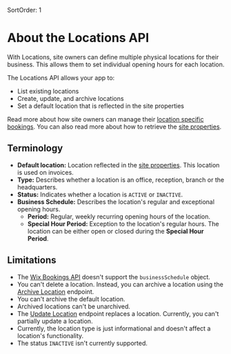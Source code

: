 SortOrder: 1
# About the Locations API



With Locations, site owners can define multiple physical locations for their business. This allows them to set individual opening hours for each location.

The Locations API allows your app to:

* List existing locations
* Create, update, and archive locations
* Set a default location that is reflected in the site properties

Read more about how site owners can manage their [location specific bookings](https://support.wix.com/en/article/wix-bookings-offering-services-at-multiple-locations). You can also read more about how to retrieve the [site properties](https://dev.wix.com/api/rest/business-info/site-properties/properties/get-site-properties).


## Terminology


+ **Default location:** Location reflected in the [site properties](https://dev.wix.com/api/rest/business-info/site-properties/introduction). This location is used on invoices.
+ **Type:** Describes whether a location is an office, reception, branch or the headquarters.
+ **Status:** Indicates whether a location is `ACTIVE` or `INACTIVE`.
+ **Business Schedule:** Describes the location's regular and exceptional opening hours.
    - **Period:** Regular, weekly recurring opening hours of the location.
    - **Special Hour Period:** Exception to the location's regular hours. The location can be either open or closed during the **Special Hour Period**.


## Limitations

+ The [Wix Bookings API](https://dev.wix.com/api/rest/wix-bookings/about-wix-bookings) doesn't support the `businessSchedule` object.
+ You can't delete a location. Instead, you can archive a location using the [Archive Location](https://dev.wix.com/api/rest/business-info/locations/archive-location) endpoint.
+ You can't archive the default location.
+ Archived locations can't be unarchived.
+ The [Update Location](https://dev.wix.com/api/rest/business-info/locations/update-location) endpoint replaces a location. Currently, you can't partially update a location.
+ Currently, the location type is just informational and doesn't affect a location's functionality.
+ The status `INACTIVE` isn't currently supported.

